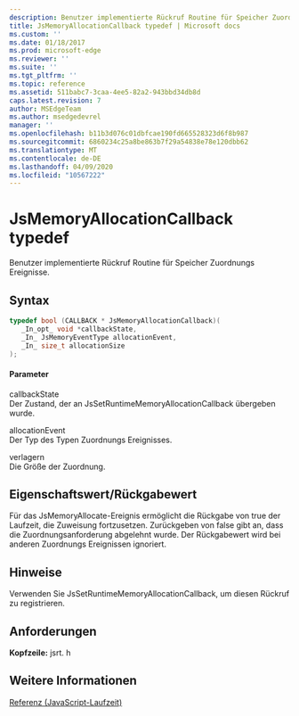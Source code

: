 ```yaml
---
description: Benutzer implementierte Rückruf Routine für Speicher Zuordnungs Ereignisse.
title: JsMemoryAllocationCallback typedef | Microsoft docs
ms.custom: ''
ms.date: 01/18/2017
ms.prod: microsoft-edge
ms.reviewer: ''
ms.suite: ''
ms.tgt_pltfrm: ''
ms.topic: reference
ms.assetid: 511babc7-3caa-4ee5-82a2-943bbd34db8d
caps.latest.revision: 7
author: MSEdgeTeam
ms.author: msedgedevrel
manager: ''
ms.openlocfilehash: b11b3d076c01dbfcae190fd665528323d6f8b987
ms.sourcegitcommit: 6860234c25a8be863b7f29a54838e78e120dbb62
ms.translationtype: MT
ms.contentlocale: de-DE
ms.lasthandoff: 04/09/2020
ms.locfileid: "10567222"
---
```

# JsMemoryAllocationCallback typedef
Benutzer implementierte Rückruf Routine für Speicher Zuordnungs Ereignisse.  
  
## Syntax  
  
```cpp  
typedef bool (CALLBACK * JsMemoryAllocationCallback)(  
   _In_opt_ void *callbackState,  
   _In_ JsMemoryEventType allocationEvent,  
   _In_ size_t allocationSize  
);  
```  
  
#### Parameter  
 callbackState  
 Der Zustand, der an JsSetRuntimeMemoryAllocationCallback übergeben wurde.  
  
 allocationEvent  
 Der Typ des Typen Zuordnungs Ereignisses.  
  
 verlagern  
 Die Größe der Zuordnung.  
  
## Eigenschaftswert/Rückgabewert  
 Für das JsMemoryAllocate-Ereignis ermöglicht die Rückgabe von true der Laufzeit, die Zuweisung fortzusetzen. Zurückgeben von false gibt an, dass die Zuordnungsanforderung abgelehnt wurde. Der Rückgabewert wird bei anderen Zuordnungs Ereignissen ignoriert.  
  
## Hinweise  
 Verwenden Sie JsSetRuntimeMemoryAllocationCallback, um diesen Rückruf zu registrieren.  
  
## Anforderungen  
 **Kopfzeile:** jsrt. h  
  
## Weitere Informationen  
 [Referenz (JavaScript-Laufzeit)](../chakra-hosting/reference-javascript-runtime.md)